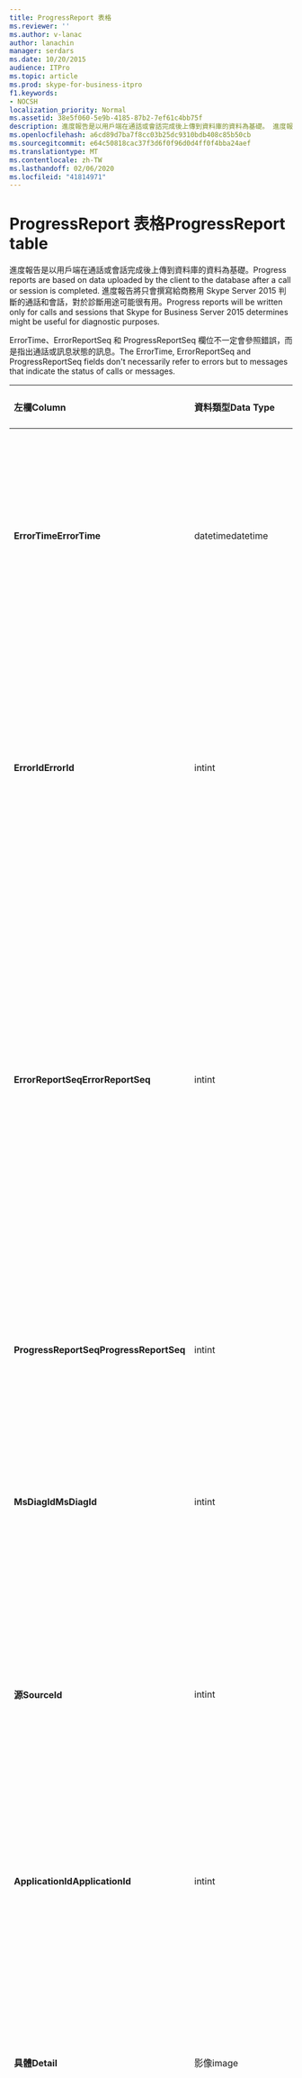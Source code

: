 ```yaml
---
title: ProgressReport 表格
ms.reviewer: ''
ms.author: v-lanac
author: lanachin
manager: serdars
ms.date: 10/20/2015
audience: ITPro
ms.topic: article
ms.prod: skype-for-business-itpro
f1.keywords:
- NOCSH
localization_priority: Normal
ms.assetid: 38e5f060-5e9b-4185-87b2-7ef61c4bb75f
description: 進度報告是以用戶端在通話或會話完成後上傳到資料庫的資料為基礎。 進度報告將只會撰寫給商務用 Skype Server 2015 判斷的通話和會話，對於診斷用途可能很有用。
ms.openlocfilehash: a6cd89d7ba7f8cc03b25dc9310bdb408c85b50cb
ms.sourcegitcommit: e64c50818cac37f3d6f0f96d0d4ff0f4bba24aef
ms.translationtype: MT
ms.contentlocale: zh-TW
ms.lasthandoff: 02/06/2020
ms.locfileid: "41814971"
---
```

# <a name="progressreport-table"></a><span data-ttu-id="57897-104">ProgressReport 表格</span><span class="sxs-lookup"><span data-stu-id="57897-104">ProgressReport table</span></span>
 
<span data-ttu-id="57897-105">進度報告是以用戶端在通話或會話完成後上傳到資料庫的資料為基礎。</span><span class="sxs-lookup"><span data-stu-id="57897-105">Progress reports are based on data uploaded by the client to the database after a call or session is completed.</span></span> <span data-ttu-id="57897-106">進度報告將只會撰寫給商務用 Skype Server 2015 判斷的通話和會話，對於診斷用途可能很有用。</span><span class="sxs-lookup"><span data-stu-id="57897-106">Progress reports will be written only for calls and sessions that Skype for Business Server 2015 determines might be useful for diagnostic purposes.</span></span>
  
<span data-ttu-id="57897-107">ErrorTime、ErrorReportSeq 和 ProgressReportSeq 欄位不一定會參照錯誤，而是指出通話或訊息狀態的訊息。</span><span class="sxs-lookup"><span data-stu-id="57897-107">The ErrorTime, ErrorReportSeq and ProgressReportSeq fields don't necessarily refer to errors but to messages that indicate the status of calls or messages.</span></span>
  
|<span data-ttu-id="57897-108">**左欄**</span><span class="sxs-lookup"><span data-stu-id="57897-108">**Column**</span></span>|<span data-ttu-id="57897-109">**資料類型**</span><span class="sxs-lookup"><span data-stu-id="57897-109">**Data Type**</span></span>|<span data-ttu-id="57897-110">**索引鍵/索引**</span><span class="sxs-lookup"><span data-stu-id="57897-110">**Key/Index**</span></span>|<span data-ttu-id="57897-111">**詳細資料**</span><span class="sxs-lookup"><span data-stu-id="57897-111">**Details**</span></span>|
|:-----|:-----|:-----|:-----|
|<span data-ttu-id="57897-112">**ErrorTime**</span><span class="sxs-lookup"><span data-stu-id="57897-112">**ErrorTime**</span></span> <br/> |<span data-ttu-id="57897-113">datetime</span><span class="sxs-lookup"><span data-stu-id="57897-113">datetime</span></span>  <br/> |<span data-ttu-id="57897-114">主要、外部</span><span class="sxs-lookup"><span data-stu-id="57897-114">Primary, Foreign</span></span>  <br/> |<span data-ttu-id="57897-115">包含此進度報告之進度錯誤報表的日期和時間。</span><span class="sxs-lookup"><span data-stu-id="57897-115">Date and time of the progress error report that contains this progress report.</span></span> <span data-ttu-id="57897-116">如需詳細資訊，請參閱[商務用 Skype Server 2015 中](errorreport.md)的 [ErrorReport] 資料表。</span><span class="sxs-lookup"><span data-stu-id="57897-116">See the [ErrorReport table in Skype for Business Server 2015](errorreport.md) for more information.</span></span> <br/> |
|<span data-ttu-id="57897-117">**ErrorId**</span><span class="sxs-lookup"><span data-stu-id="57897-117">**ErrorId**</span></span> <br/> |<span data-ttu-id="57897-118">int</span><span class="sxs-lookup"><span data-stu-id="57897-118">int</span></span>  <br/> |<span data-ttu-id="57897-119">主要、外部</span><span class="sxs-lookup"><span data-stu-id="57897-119">Primary, Foreign</span></span>  <br/> |<span data-ttu-id="57897-120">與 ErrorTime、ProgressReportSeq 搭配使用的識別碼編號，可唯一識別進度報告。</span><span class="sxs-lookup"><span data-stu-id="57897-120">ID number used in conjunction with ErrorTime, ProgressReportSeq to uniquely identify a progress report.</span></span> <span data-ttu-id="57897-121">如需詳細資訊，請參閱[商務用 Skype Server 2015 中](errorreport.md)的 [ErrorReport] 資料表。</span><span class="sxs-lookup"><span data-stu-id="57897-121">See the [ErrorReport table in Skype for Business Server 2015](errorreport.md) for more information.</span></span> <br/> |
|<span data-ttu-id="57897-122">**ErrorReportSeq**</span><span class="sxs-lookup"><span data-stu-id="57897-122">**ErrorReportSeq**</span></span> <br/> |<span data-ttu-id="57897-123">int</span><span class="sxs-lookup"><span data-stu-id="57897-123">int</span></span>  <br/> |<span data-ttu-id="57897-124">主要、外部</span><span class="sxs-lookup"><span data-stu-id="57897-124">Primary, Foreign</span></span>  <br/> |<span data-ttu-id="57897-125">識別錯誤報表的識別碼編號。</span><span class="sxs-lookup"><span data-stu-id="57897-125">ID number that identifies the error report.</span></span> <span data-ttu-id="57897-126">ErrorReporSeq 與 ErrorTime 搭配使用，可唯一識別錯誤報表。</span><span class="sxs-lookup"><span data-stu-id="57897-126">ErrorReporSeq is used in conjunction with ErrorTime to uniquely identify an error report.</span></span> <span data-ttu-id="57897-127">如需詳細資訊，請參閱[商務用 Skype Server 2015 中](errorreport.md)的 [ErrorReport] 資料表</span><span class="sxs-lookup"><span data-stu-id="57897-127">See the [ErrorReport table in Skype for Business Server 2015](errorreport.md) for more information</span></span> <br/> <span data-ttu-id="57897-128">此欄位是在 Microsoft Lync Server 2013 中推出。</span><span class="sxs-lookup"><span data-stu-id="57897-128">This field was introduced in Microsoft Lync Server 2013.</span></span>  <br/> |
|<span data-ttu-id="57897-129">**ProgressReportSeq**</span><span class="sxs-lookup"><span data-stu-id="57897-129">**ProgressReportSeq**</span></span> <br/> |<span data-ttu-id="57897-130">int</span><span class="sxs-lookup"><span data-stu-id="57897-130">int</span></span>  <br/> |<span data-ttu-id="57897-131">首選</span><span class="sxs-lookup"><span data-stu-id="57897-131">Primary</span></span>  <br/> |<span data-ttu-id="57897-132">識別進度報表的識別碼編號。</span><span class="sxs-lookup"><span data-stu-id="57897-132">ID number to identify the progress report.</span></span> <span data-ttu-id="57897-133">與 ErrorTime 和 ErrorReportSeq 搭配使用，可唯一識別進度報告。</span><span class="sxs-lookup"><span data-stu-id="57897-133">Used in conjunction with ErrorTime and ErrorReportSeq to uniquely identify a progress report.</span></span>  <br/> |
|<span data-ttu-id="57897-134">**MsDiagId**</span><span class="sxs-lookup"><span data-stu-id="57897-134">**MsDiagId**</span></span> <br/> |<span data-ttu-id="57897-135">int</span><span class="sxs-lookup"><span data-stu-id="57897-135">int</span></span>  <br/> ||<span data-ttu-id="57897-136">進度報告的診斷識別碼。</span><span class="sxs-lookup"><span data-stu-id="57897-136">Diagnostic ID of the progress report.</span></span>  <br/> <span data-ttu-id="57897-137">此欄位是在 Microsoft Lync Server 2013 中推出。</span><span class="sxs-lookup"><span data-stu-id="57897-137">This field was introduced in Microsoft Lync Server 2013.</span></span>  <br/> |
|<span data-ttu-id="57897-138">**源**</span><span class="sxs-lookup"><span data-stu-id="57897-138">**SourceId**</span></span> <br/> |<span data-ttu-id="57897-139">int</span><span class="sxs-lookup"><span data-stu-id="57897-139">int</span></span>  <br/> |<span data-ttu-id="57897-140">外</span><span class="sxs-lookup"><span data-stu-id="57897-140">Foreign</span></span>  <br/> |<span data-ttu-id="57897-141">傳送錯誤報表的伺服器（如果報告是從伺服器元件傳送）。</span><span class="sxs-lookup"><span data-stu-id="57897-141">Server that sent the error report (if the report was sent from a server component).</span></span> <span data-ttu-id="57897-142">如需詳細資訊，請參閱 [[伺服器] 資料表](servers.md)。此欄位是在 Microsoft Lync Server 2013 中推出。</span><span class="sxs-lookup"><span data-stu-id="57897-142">See the [Servers table](servers.md) for more information.This field was introduced in Microsoft Lync Server 2013.</span></span> <br/> |
|<span data-ttu-id="57897-143">**ApplicationId**</span><span class="sxs-lookup"><span data-stu-id="57897-143">**ApplicationId**</span></span> <br/> |<span data-ttu-id="57897-144">int</span><span class="sxs-lookup"><span data-stu-id="57897-144">int</span></span>  <br/> ||<span data-ttu-id="57897-145">報告所用的 Lync Server 進程。</span><span class="sxs-lookup"><span data-stu-id="57897-145">The Lync Server process that the report is about.</span></span> <span data-ttu-id="57897-146">如需詳細資訊，請參閱應用程式表格。</span><span class="sxs-lookup"><span data-stu-id="57897-146">See the Application Table for more information.</span></span>  <br/> |
|<span data-ttu-id="57897-147">**具體**</span><span class="sxs-lookup"><span data-stu-id="57897-147">**Detail**</span></span> <br/> |<span data-ttu-id="57897-148">影像</span><span class="sxs-lookup"><span data-stu-id="57897-148">image</span></span>  <br/> ||<span data-ttu-id="57897-149">以二進位格式儲存的進度報告詳細資料，以節省空間。此資料可以使用下列語法轉換成文字格式：</span><span class="sxs-lookup"><span data-stu-id="57897-149">Progress report details, stored in binary format to save space.This data can be converted to text format using this syntax:</span></span>  <br/> <span data-ttu-id="57897-150">cast （以 Varbinary （max）格式轉換為 Varchar （max））</span><span class="sxs-lookup"><span data-stu-id="57897-150">cast(cast(Detail as varbinary(max)) as varchar(max))</span></span>  <br/> |
|<span data-ttu-id="57897-151">**TelemetryId**</span><span class="sxs-lookup"><span data-stu-id="57897-151">**TelemetryId**</span></span> <br/> |<span data-ttu-id="57897-152">uniqueIdentifier</span><span class="sxs-lookup"><span data-stu-id="57897-152">uniqueIdentifier</span></span>  <br/> ||<span data-ttu-id="57897-153">與會議中所涉及之不同元件的加入時間資訊關聯的唯一識別碼。</span><span class="sxs-lookup"><span data-stu-id="57897-153">Unique identifier that correlates join time information for the different components involved in a conference.</span></span>  <br/> <span data-ttu-id="57897-154">此欄位是在 Microsoft Lync Server 2013 中推出。</span><span class="sxs-lookup"><span data-stu-id="57897-154">This field was introduced in Microsoft Lync Server 2013.</span></span>  <br/> |
|<span data-ttu-id="57897-155">**SessionSetupTime**</span><span class="sxs-lookup"><span data-stu-id="57897-155">**SessionSetupTime**</span></span> <br/> |<span data-ttu-id="57897-156">int</span><span class="sxs-lookup"><span data-stu-id="57897-156">int</span></span>  <br/> ||<span data-ttu-id="57897-157">特定元件加入會議所需的時間（以毫秒為單位）。</span><span class="sxs-lookup"><span data-stu-id="57897-157">Time (in milliseconds) for a specific component to join a conference.</span></span>  <br/> <span data-ttu-id="57897-158">此欄位是在 Microsoft Lync Server 2013 中推出。</span><span class="sxs-lookup"><span data-stu-id="57897-158">This field was introduced in Microsoft Lync Server 2013.</span></span>  <br/> |
   

